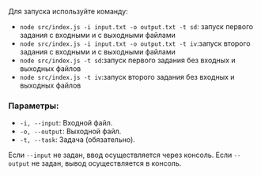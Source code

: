 
Для запуска используйте команду:

- `node src/index.js -i input.txt -o output.txt -t sd`: запуск первого задания с входными и с выходными файлами
- `node src/index.js -i input.txt -o output.txt -t iv`:запуск второго задания с входными и с выходными файлами
- `node src/index.js -t sd`:запуск первого задания без входных и выходных файлов
- `node src/index.js -t iv`:запуск второго задания без входных и выходных файлов

### Параметры:

- `-i, --input`: Входной файл.
- `-o, --output`: Выходной файл.
- `-t, --task`: Задача (обязательно).

Если `--input` не задан, ввод осуществляется через консоль. Если `--output` не задан, вывод осуществляется в консоль.
